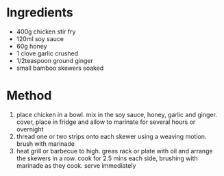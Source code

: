 # Ingredients

-   400g chicken stir fry
-   120ml soy sauce
-   60g honey
-   1 clove garlic crushed
-   1/2teaspoon ground ginger
-   small bamboo skewers soaked

# Method

1.  place chicken in a bowl. mix in the soy sauce, honey, garlic and ginger. cover, place in fridge and allow to marinate for several hours or overnight
2.  thread one or two strips onto each skewer using a weaving motion. brush with marinade
3.  heat grill or barbecue to high. greas rack or plate with oil and arrange the skewers in a row. cook for 2.5 mins each side, brushing with marinade as they cook. serve immediately

